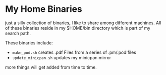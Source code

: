 # My Home Binaries #

just a silly collection of binaries, I like to share among different machines. All of these binaries reside in my $HOME/bin directory which is part of my search path.

These binaries include:

 * `make_pod.sh` creates .pdf Files from a series of .pm/.pod files
 * `update_minicpan.sh` updates my minicpan mirror


more things will get added from time to time.
